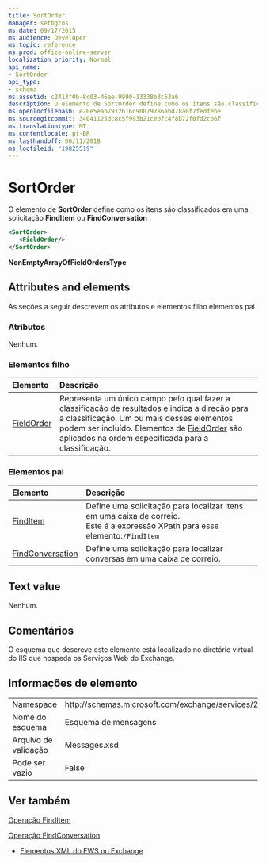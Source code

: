 ```yaml
---
title: SortOrder
manager: sethgros
ms.date: 09/17/2015
ms.audience: Developer
ms.topic: reference
ms.prod: office-online-server
localization_priority: Normal
api_name:
- SortOrder
api_type:
- schema
ms.assetid: c2413f0b-8c03-46ae-9990-13338b3c53a6
description: O elemento de SortOrder define como os itens são classificados em uma solicitação FindItem ou FindConversation.
ms.openlocfilehash: e20e5eab7972616c90079786abd78a0f7fedfebe
ms.sourcegitcommit: 34041125dc8c5f993b21cebfc4f8b72f0fd2cb6f
ms.translationtype: MT
ms.contentlocale: pt-BR
ms.lasthandoff: 06/11/2018
ms.locfileid: "19825519"
---
```

# <a name="sortorder"></a>SortOrder

O elemento de **SortOrder** define como os itens são classificados em uma solicitação **FindItem** ou **FindConversation** . 
  
```xml
<SortOrder>
   <FieldOrder/>
</SortOrder>
```

 **NonEmptyArrayOfFieldOrdersType**
## <a name="attributes-and-elements"></a>Attributes and elements

As seções a seguir descrevem os atributos e elementos filho elementos pai.
  
### <a name="attributes"></a>Atributos

Nenhum.
  
### <a name="child-elements"></a>Elementos filho

|**Elemento**|**Descrição**|
|:-----|:-----|
|[FieldOrder](fieldorder.md) <br/> |Representa um único campo pelo qual fazer a classificação de resultados e indica a direção para a classificação. Um ou mais desses elementos podem ser incluído. Elementos de [FieldOrder](fieldorder.md) são aplicados na ordem especificada para a classificação.  <br/> |
   
### <a name="parent-elements"></a>Elementos pai

|**Elemento**|**Descrição**|
|:-----|:-----|
|[FindItem](finditem.md) <br/> |Define uma solicitação para localizar itens em uma caixa de correio.  <br/> Este é a expressão XPath para esse elemento:`/FindItem` <br/> |
|[FindConversation](findconversation.md) <br/> |Define uma solicitação para localizar conversas em uma caixa de correio.  <br/> |
   
## <a name="text-value"></a>Text value

Nenhum.
  
## <a name="remarks"></a>Comentários

O esquema que descreve este elemento está localizado no diretório virtual do IIS que hospeda os Serviços Web do Exchange.
  
## <a name="element-information"></a>Informações de elemento

|||
|:-----|:-----|
|Namespace  <br/> |http://schemas.microsoft.com/exchange/services/2006/messages  <br/> |
|Nome do esquema  <br/> |Esquema de mensagens  <br/> |
|Arquivo de validação  <br/> |Messages.xsd  <br/> |
|Pode ser vazio  <br/> |False  <br/> |
   
## <a name="see-also"></a>Ver também



[Operação FindItem](finditem-operation.md)
  
[Operação FindConversation](findconversation-operation.md)


- [Elementos XML do EWS no Exchange](ews-xml-elements-in-exchange.md)

